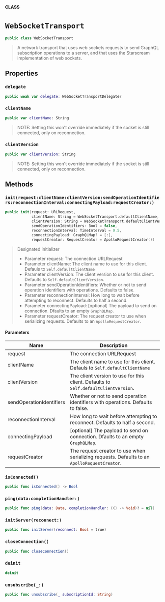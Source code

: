 **CLASS**

# `WebSocketTransport`

```swift
public class WebSocketTransport
```

> A network transport that uses web sockets requests to send GraphQL subscription operations to a server, and that uses the Starscream implementation of web sockets.

## Properties
### `delegate`

```swift
public weak var delegate: WebSocketTransportDelegate?
```

### `clientName`

```swift
public var clientName: String
```

> NOTE: Setting this won't override immediately if the socket is still connected, only on reconnection.

### `clientVersion`

```swift
public var clientVersion: String
```

> NOTE: Setting this won't override immediately if the socket is still connected, only on reconnection.

## Methods
### `init(request:clientName:clientVersion:sendOperationIdentifiers:reconnectionInterval:connectingPayload:requestCreator:)`

```swift
public init(request: URLRequest,
            clientName: String = WebSocketTransport.defaultClientName,
            clientVersion: String = WebSocketTransport.defaultClientVersion,
            sendOperationIdentifiers: Bool = false,
            reconnectionInterval: TimeInterval = 0.5,
            connectingPayload: GraphQLMap? = [:],
            requestCreator: RequestCreator = ApolloRequestCreator())
```

> Designated initializer
>
> - Parameter request: The connection URLRequest
> - Parameter clientName: The client name to use for this client. Defauls to `Self.defaultClientName`
> - Parameter clientVersion: The client version to use for this client. Defaults to `Self.defaultClientVersion`.
> - Parameter sendOperationIdentifiers: Whether or not to send operation identifiers with operations. Defaults to false.
> - Parameter reconnectionInterval: How long to wait before attempting to reconnect. Defaults to half a second.
> - Parameter connectingPayload: [optional] The payload to send on connection. Dfaults to an empty `GraphQLMap`.
> - Parameter requestCreator: The request creator to use when serializing requests. Defaults to an `ApolloRequestCreator`.

#### Parameters

| Name | Description |
| ---- | ----------- |
| request | The connection URLRequest |
| clientName | The client name to use for this client. Defauls to `Self.defaultClientName` |
| clientVersion | The client version to use for this client. Defaults to `Self.defaultClientVersion`. |
| sendOperationIdentifiers | Whether or not to send operation identifiers with operations. Defaults to false. |
| reconnectionInterval | How long to wait before attempting to reconnect. Defaults to half a second. |
| connectingPayload | [optional] The payload to send on connection. Dfaults to an empty `GraphQLMap`. |
| requestCreator | The request creator to use when serializing requests. Defaults to an `ApolloRequestCreator`. |

### `isConnected()`

```swift
public func isConnected() -> Bool
```

### `ping(data:completionHandler:)`

```swift
public func ping(data: Data, completionHandler: (() -> Void)? = nil)
```

### `initServer(reconnect:)`

```swift
public func initServer(reconnect: Bool = true)
```

### `closeConnection()`

```swift
public func closeConnection()
```

### `deinit`

```swift
deinit
```

### `unsubscribe(_:)`

```swift
public func unsubscribe(_ subscriptionId: String)
```
